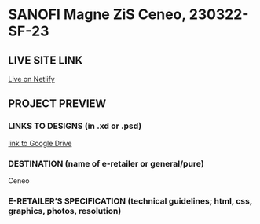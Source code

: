 # SANOFI Magne ZiS Ceneo, 230322-SF-23
<!-- please enter project number recived from PM -->

## LIVE SITE LINK 
<!-- please enter link to site preview here -->
[Live on Netlify](https://648abe74d54dfb54d5ecd3a5--precious-pegasus-f18a30.netlify.app/)

## PROJECT PREVIEW
<!-- ![Design preview for the project](./link) -->


### LINKS TO DESIGNS (in .xd or .psd)
<!-- please enter link to preview designs -->
[link to Google Drive](https://drive.google.com/drive/folders/1biGroYgNT1uWlYCavHus_0mVt8ZndgXq)

### DESTINATION (name of e-retailer or general/pure)
<!-- please enter e-retailers name -->
Ceneo

### E-RETAILER’S SPECIFICATION (technical guidelines; html, css, graphics, photos, resolution)
<!-- please enter any additional comments important for the project -->
